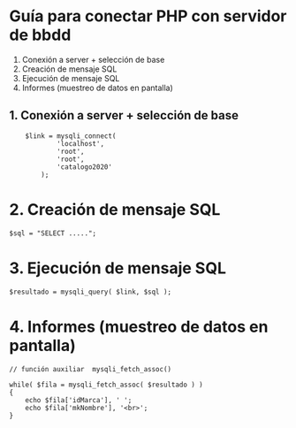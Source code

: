 # Guía para conectar PHP con servidor de bbdd

1. Conexión a server + selección de base
2. Creación de mensaje SQL
3. Ejecución de mensaje SQL
4. Informes (muestreo de datos en pantalla)


## 1. Conexión a server + selección de base

        $link = mysqli_connect(  
                'localhost',  
                'root',  
                'root',  
                'catalogo2020'  
            );  

# 2. Creación de mensaje SQL

    $sql = "SELECT .....";  

# 3. Ejecución de mensaje SQL

    $resultado = mysqli_query( $link, $sql );   

# 4. Informes (muestreo de datos en pantalla)

    // función auxiliar  mysqli_fetch_assoc()

    while( $fila = mysqli_fetch_assoc( $resultado ) )  
    {  
        echo $fila['idMarca'], ' ';  
        echo $fila['mkNombre'], '<br>';  
    }  

